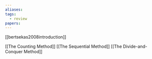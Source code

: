 ```yaml
---
aliases: 
tags:
  - review
papers:
---
```

[[bertsekas2008introduction]]

[[The Counting Method]]
[[The Sequential Method]]
[[The Divide-and-Conquer Method]]